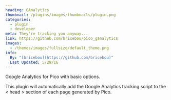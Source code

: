 ```yaml
---
heading: GAnalytics
thumbnail: /plugins/images/thumbnails/plugin.png
categories:
  - plugin
  - developer
meta: They're tracking you anyway...
link: https://github.com/bricebou/pico_ganalytics
images:
  - /themes/images/fullsize/default_theme.png
info:
  By: "[bricebou](https://github.com/bricebou)"
  Last Updated: 5/29/16
---
```

Google Analytics for Pico with basic options.

This plugin will automatically add the Google Analytics tracking script to the < head > section of each page generated by Pico.
